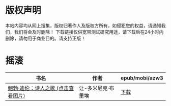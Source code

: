 # 版权声明

本站内容均从网上搜集，版权归著作人及版权方所有，如侵犯您的权益，请通知我们，我们将会及时删除！ 下载链接仅供宽带测试研究用途，请下载后在24小时内删除，请勿用于商业目的。请支持正版！

# 摇滚

| 书名 | 作者 | epub/mobi/azw3 |
| --- | --- | --- |
| [鲍勃·迪伦：诗人之歌 (点击查看图片)](https://www.dushupai.com/attachment/2024/06/05/fdbdb4afc94de65a.jpg) | 让-多米尼克·布里埃 | [下载](https://url89.ctfile.com/f/31084289-1357026877-634ccd?p=8866) |

